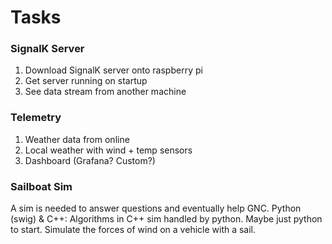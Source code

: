 <h1>Tasks</h1>

<h3> SignalK Server</h3>

1. Download SignalK server onto raspberry pi
2. Get server running on startup
3. See data stream from another machine

<h3> Telemetry </h3>

1. Weather data from online
2. Local weather with wind + temp sensors
3. Dashboard (Grafana? Custom?)

<h3> Sailboat Sim </h3>
A sim is needed to answer questions and eventually help GNC. Python (swig) & C++: Algorithms in C++ sim handled by python. Maybe just python to start. Simulate the forces of wind on a vehicle with a sail.

